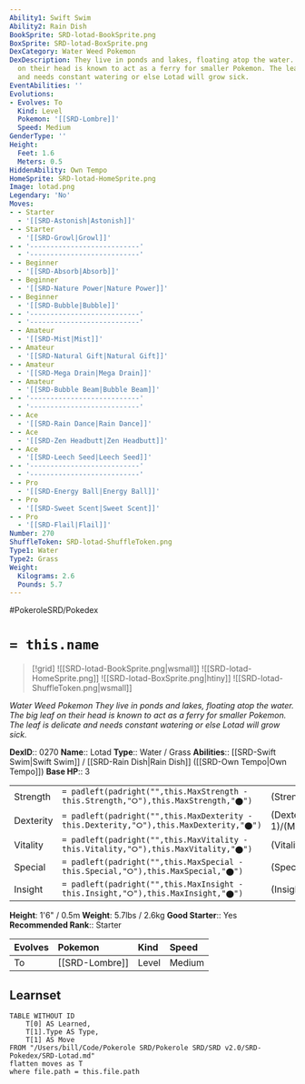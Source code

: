 ```yaml
---
Ability1: Swift Swim
Ability2: Rain Dish
BookSprite: SRD-lotad-BookSprite.png
BoxSprite: SRD-lotad-BoxSprite.png
DexCategory: Water Weed Pokemon
DexDescription: They live in ponds and lakes, floating atop the water. The big leaf
  on their head is known to act as a ferry for smaller Pokemon. The leaf is delicate
  and needs constant watering or else Lotad will grow sick.
EventAbilities: ''
Evolutions:
- Evolves: To
  Kind: Level
  Pokemon: '[[SRD-Lombre]]'
  Speed: Medium
GenderType: ''
Height:
  Feet: 1.6
  Meters: 0.5
HiddenAbility: Own Tempo
HomeSprite: SRD-lotad-HomeSprite.png
Image: lotad.png
Legendary: 'No'
Moves:
- - Starter
  - '[[SRD-Astonish|Astonish]]'
- - Starter
  - '[[SRD-Growl|Growl]]'
- - '---------------------------'
  - '---------------------------'
- - Beginner
  - '[[SRD-Absorb|Absorb]]'
- - Beginner
  - '[[SRD-Nature Power|Nature Power]]'
- - Beginner
  - '[[SRD-Bubble|Bubble]]'
- - '---------------------------'
  - '---------------------------'
- - Amateur
  - '[[SRD-Mist|Mist]]'
- - Amateur
  - '[[SRD-Natural Gift|Natural Gift]]'
- - Amateur
  - '[[SRD-Mega Drain|Mega Drain]]'
- - Amateur
  - '[[SRD-Bubble Beam|Bubble Beam]]'
- - '---------------------------'
  - '---------------------------'
- - Ace
  - '[[SRD-Rain Dance|Rain Dance]]'
- - Ace
  - '[[SRD-Zen Headbutt|Zen Headbutt]]'
- - Ace
  - '[[SRD-Leech Seed|Leech Seed]]'
- - '---------------------------'
  - '---------------------------'
- - Pro
  - '[[SRD-Energy Ball|Energy Ball]]'
- - Pro
  - '[[SRD-Sweet Scent|Sweet Scent]]'
- - Pro
  - '[[SRD-Flail|Flail]]'
Number: 270
ShuffleToken: SRD-lotad-ShuffleToken.png
Type1: Water
Type2: Grass
Weight:
  Kilograms: 2.6
  Pounds: 5.7
---
```


#PokeroleSRD/Pokedex

# `= this.name`

> [!grid]
> ![[SRD-lotad-BookSprite.png|wsmall]]
> ![[SRD-lotad-HomeSprite.png]]
> ![[SRD-lotad-BoxSprite.png|htiny]]
> ![[SRD-lotad-ShuffleToken.png|wsmall]]


*Water Weed Pokemon*
*They live in ponds and lakes, floating atop the water. The big leaf on their head is known to act as a ferry for smaller Pokemon. The leaf is delicate and needs constant watering or else Lotad will grow sick.*

**DexID**:: 0270
**Name**:: Lotad
**Type**:: Water / Grass
**Abilities**:: [[SRD-Swift Swim|Swift Swim]] / [[SRD-Rain Dish|Rain Dish]] ([[SRD-Own Tempo|Own Tempo]])
**Base HP**:: 3

|           |                                                                                        |                                          |
| --------- | -------------------------------------------------------------------------------------- | ---------------------------------------- |
| Strength  | `= padleft(padright("",this.MaxStrength - this.Strength,"⭘"),this.MaxStrength,"⬤")`    | (Strength::1)/(MaxStrength::3)   |
| Dexterity | `= padleft(padright("",this.MaxDexterity - this.Dexterity,"⭘"),this.MaxDexterity,"⬤")` | (Dexterity:: 1)/(MaxDexterity::3) |
| Vitality  | `= padleft(padright("",this.MaxVitality - this.Vitality,"⭘"),this.MaxVitality,"⬤")`    | (Vitality::1)/(MaxVitality::3)   |
| Special   | `= padleft(padright("",this.MaxSpecial - this.Special,"⭘"),this.MaxSpecial,"⬤")`       | (Special::1)/(MaxSpecial::3)     |
| Insight   | `= padleft(padright("",this.MaxInsight - this.Insight,"⭘"),this.MaxInsight,"⬤")`       | (Insight::2)/(MaxInsight::4)     |

**Height**: 1'6" / 0.5m
**Weight**: 5.7lbs / 2.6kg
**Good Starter**:: Yes
**Recommended Rank**:: Starter

| Evolves   | Pokemon        | Kind   | Speed   |
|:----------|:---------------|:-------|:--------|
| To        | [[SRD-Lombre]] | Level  | Medium  |

## Learnset

```dataview
TABLE WITHOUT ID
    T[0] AS Learned,
    T[1].Type AS Type,
    T[1] AS Move
FROM "/Users/bill/Code/Pokerole SRD/Pokerole SRD/SRD v2.0/SRD-Pokedex/SRD-Lotad.md"
flatten moves as T
where file.path = this.file.path
```
